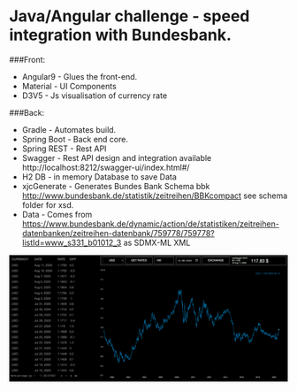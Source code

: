 # Java/Angular challenge - speed integration with Bundesbank.

###Front:
* Angular9 - Glues the front-end.
* Material - UI Components
* D3V5 - Js visualisation of currency rate


###Back:
* Gradle - Automates build.
* Spring Boot - Back end core. 
* Spring REST - Rest API
* Swagger - Rest API design and integration available http://localhost:8212/swagger-ui/index.html#/
* H2 DB - in memory Database to save Data
* xjcGenerate - Generates Bundes Bank Schema bbk http://www.bundesbank.de/statistik/zeitreihen/BBKcompact see schema folder for xsd.
* Data - Comes from https://www.bundesbank.de/dynamic/action/de/statistiken/zeitreihen-datenbanken/zeitreihen-datenbank/759778/759778?listId=www_s331_b01012_3 as SDMX-ML XML

![](exchnage_design.png)
